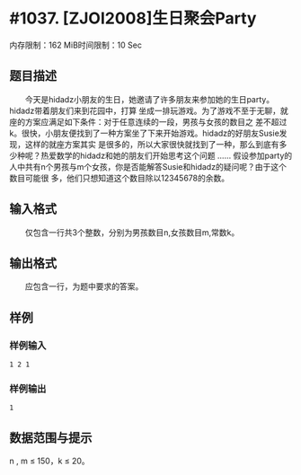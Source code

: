 # #1037. [ZJOI2008]生日聚会Party

内存限制：162 MiB时间限制：10 Sec

## 题目描述

　　今天是hidadz小朋友的生日，她邀请了许多朋友来参加她的生日party。 hidadz带着朋友们来到花园中，打算
坐成一排玩游戏。为了游戏不至于无聊，就座的方案应满足如下条件：对于任意连续的一段，男孩与女孩的数目之
差不超过k。很快，小朋友便找到了一种方案坐了下来开始游戏。hidadz的好朋友Susie发现，这样的就座方案其实
是很多的，所以大家很快就找到了一种，那么到底有多少种呢？热爱数学的hidadz和她的朋友们开始思考这个问题
&hellip;&hellip; 假设参加party的人中共有n个男孩与m个女孩，你是否能解答Susie和hidadz的疑问呢？由于这个数目可能很
多，他们只想知道这个数目除以12345678的余数。

## 输入格式

　　仅包含一行共3个整数，分别为男孩数目n,女孩数目m,常数k。

## 输出格式

　　应包含一行，为题中要求的答案。

## 样例

### 样例输入

    
    1 2 1
    

### 样例输出

    
    1
    

## 数据范围与提示

n , m &le; 150，k &le; 20。 
